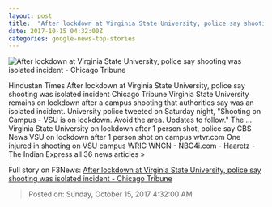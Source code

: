 ```yaml
---
layout: post
title:  "After lockdown at Virginia State University, police say shooting was isolated incident - Chicago Tribune"
date: 2017-10-15 04:32:00Z
categories: google-news-top-stories
---
```


![After lockdown at Virginia State University, police say shooting was isolated incident - Chicago Tribune](http://www.trbimg.com/img-59e2d9d7/turbine/ct-virginia-state-university-campus-shooting-20171014)

Hindustan Times After lockdown at Virginia State University, police say shooting was isolated incident Chicago Tribune Virginia State University remains on lockdown after a campus shooting that authorities say was an isolated incident. University police tweeted on Saturday night, "Shooting on Campus - VSU is on lockdown. Avoid the area. Updates to follow." The ... Virginia State University on lockdown after 1 person shot, police say CBS News VSU on lockdown after 1 person shot on campus wtvr.com One injured in shooting on VSU campus WRIC WNCN - NBC4i.com - Haaretz - The Indian Express all 36 news articles »


Full story on F3News: [After lockdown at Virginia State University, police say shooting was isolated incident - Chicago Tribune](http://www.f3nws.com/n/SCcpRD)

> Posted on: Sunday, October 15, 2017 4:32:00 AM
